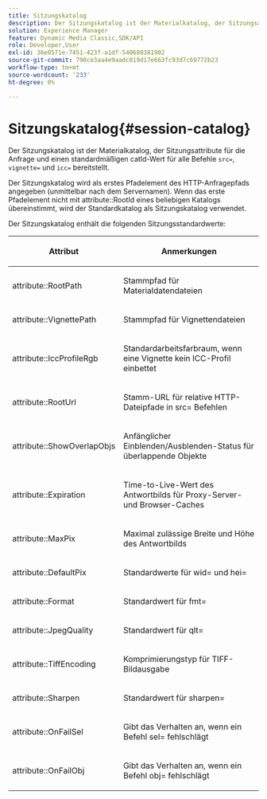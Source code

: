 ```yaml
---
title: Sitzungskatalog
description: Der Sitzungskatalog ist der Materialkatalog, der Sitzungsattribute für die Anforderung und einen standardmäßigen catId-Wert für alle Befehle src=, vignette= und icc= bereitstellt.
solution: Experience Manager
feature: Dynamic Media Classic,SDK/API
role: Developer,User
exl-id: 36e0571e-7451-423f-a1df-540680381902
source-git-commit: 790ce3aa4e9aadc019d17e663fc93d7c69772b23
workflow-type: tm+mt
source-wordcount: '233'
ht-degree: 0%

---
```


# Sitzungskatalog{#session-catalog}

Der Sitzungskatalog ist der Materialkatalog, der Sitzungsattribute für die Anfrage und einen standardmäßigen catId-Wert für alle Befehle `src=`, `vignette=` und `icc=` bereitstellt.

Der Sitzungskatalog wird als erstes Pfadelement des HTTP-Anfragepfads angegeben (unmittelbar nach dem Servernamen). Wenn das erste Pfadelement nicht mit attribute::RootId eines beliebigen Katalogs übereinstimmt, wird der Standardkatalog als Sitzungskatalog verwendet.

Der Sitzungskatalog enthält die folgenden Sitzungsstandardwerte:

<table id="table_DB5E0DD8E9B440A4964A1326433597C8"> 
 <thead> 
  <tr> 
   <th class="entry"> <p>Attribut </p> </th> 
   <th class="entry"> <p>Anmerkungen </p> </th> 
  </tr> 
 </thead>
 <tbody> 
  <tr> 
   <td> <p> <span class="codeph"> attribute::RootPath</span> </p> </td> 
   <td> <p> Stammpfad für Materialdatendateien </p> </td> 
  </tr> 
  <tr> 
   <td> <p> <span class="codeph"> attribute::VignettePath</span> </p> </td> 
   <td> <p> Stammpfad für Vignettendateien </p> </td> 
  </tr> 
  <tr> 
   <td> <p> <span class="codeph"> attribute::IccProfileRgb</span> </p> </td> 
   <td> <p> Standardarbeitsfarbraum, wenn eine Vignette kein ICC-Profil einbettet </p> </td> 
  </tr> 
  <tr> 
   <td> <p> <span class="codeph"> attribute::RootUrl</span> </p> </td> 
   <td> <p> Stamm-URL für relative HTTP-Dateipfade in <span class="codeph"> src=</span> Befehlen </p> </td> 
  </tr> 
  <tr> 
   <td> <p> <span class="codeph"> attribute::ShowOverlapObjs</span> </p> </td> 
   <td> <p> Anfänglicher Einblenden/Ausblenden-Status für überlappende Objekte </p> </td> 
  </tr> 
  <tr> 
   <td> <p> <span class="codeph"> attribute::Expiration</span> </p> </td> 
   <td> <p> Time-to-Live-Wert des Antwortbilds für Proxy-Server- und Browser-Caches </p> </td> 
  </tr> 
  <tr> 
   <td> <p> <span class="codeph"> attribute::MaxPix</span> </p> </td> 
   <td> <p> Maximal zulässige Breite und Höhe des Antwortbilds </p> </td> 
  </tr> 
  <tr> 
   <td> <p> <span class="codeph"> attribute::DefaultPix</span> </p> </td> 
   <td> <p> Standardwerte für <span class="codeph"> wid=</span> und <span class="codeph"> hei=</span> </p> </td> 
  </tr> 
  <tr> 
   <td> <p> <span class="codeph"> attribute::Format</span> </p> </td> 
   <td> <p> Standardwert für <span class="codeph"> fmt=</span> </p> </td> 
  </tr> 
  <tr> 
   <td> <p> <span class="codeph"> attribute::JpegQuality</span> </p> </td> 
   <td> <p> Standardwert für <span class="codeph"> qlt=</span> </p> </td> 
  </tr> 
  <tr> 
   <td> <p> <span class="codeph"> attribute::TiffEncoding</span> </p> </td> 
   <td> <p> Komprimierungstyp für TIFF-Bildausgabe </p> </td> 
  </tr> 
  <tr> 
   <td> <p> <span class="codeph"> attribute::Sharpen</span> </p> </td> 
   <td> <p> Standardwert für <span class="codeph"> sharpen=</span> </p> </td> 
  </tr> 
  <tr> 
   <td> <p> <span class="codeph"> attribute::OnFailSel</span> </p> </td> 
   <td> <p> Gibt das Verhalten an, wenn ein Befehl <span class="codeph"> sel=</span> fehlschlägt </p> </td> 
  </tr> 
  <tr> 
   <td> <p> <span class="codeph"> attribute::OnFailObj</span> </p> </td> 
   <td> <p> Gibt das Verhalten an, wenn ein Befehl <span class="codeph"> obj=</span> fehlschlägt </p> </td> 
  </tr> 
 </tbody> 
</table>

